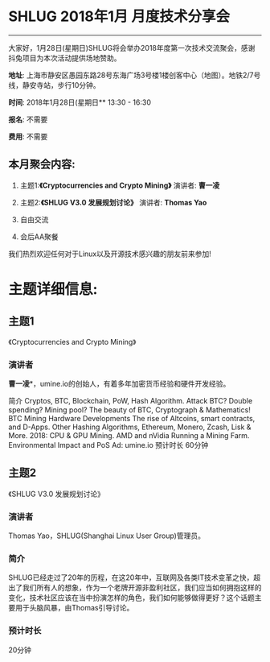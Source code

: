 # SHLUG 2018年1月 月度技术分享会
--------------------------------------------------------------------------------
大家好，1月28日(星期日)SHLUG将会举办2018年度第一次技术交流聚会，感谢抖兔项目为本次活动提供场地赞助。

**地址**: 上海市静安区愚园东路28号东海广场3号楼1楼创客中心（地图）。地铁2/7号线，静安寺站，步行10分钟。

**时间**: 2018年1月28日(星期日** 13:30 - 16:30

**报名**: 不需要

**费用**: 不需要

本月聚会内容:
---------------
1. 主题1:**《Cryptocurrencies and Crypto Mining》** 演讲者: **曹一凌**

2. 主题2:**《SHLUG V3.0 发展规划讨论》** 演讲者: **Thomas Yao**

3. 自由交流

4. 会后AA聚餐

我们热烈欢迎任何对于Linux以及开源技术感兴趣的朋友前来参加!

# 主题详细信息:
## 主题1
《Cryptocurrencies and Crypto Mining》

### 演讲者
**曹一凌***，umine.io的创始人，有着多年加密货币经验和硬件开发经验。

简介
Cryptos, BTC, Blockchain, PoW, Hash Algorithm.
Attack BTC? Double spending? Mining pool? The beauty of BTC, Cryptograph & Mathematics!
BTC Mining Hardware Developments
The rise of Altcoins, smart contracts, and D-Apps.
Other Hashing Algorithms, Ethereum, Monero, Zcash, Lisk & More.
2018: CPU & GPU Mining. AMD and nVidia
Running a Mining Farm.
Environmental Impact and PoS
Ad: umine.io
预计时长
60分钟

## 主题2
《SHLUG V3.0 发展规划讨论》

### 演讲者
Thomas Yao，SHLUG(Shanghai Linux User Group)管理员。

### 简介
SHLUG已经走过了20年的历程，在这20年中，互联网及各类IT技术变革之快，超出了我们所有人的想象，作为一个老牌开源非盈利社区，我们应当如何拥抱这样的变化，技术社区应该在当中扮演怎样的角色，我们如何能够做得更好？这个话题主要用于头脑风暴，由Thomas引导讨论。

### 预计时长
20分钟
